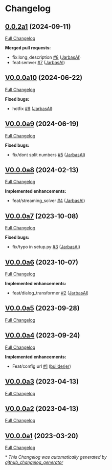 # Changelog

## [0.0.2a1](https://github.com/OpenVoiceOS/ovos-solver-openai-persona-plugin/tree/0.0.2a1) (2024-09-11)

[Full Changelog](https://github.com/OpenVoiceOS/ovos-solver-openai-persona-plugin/compare/V0.0.0a10...0.0.2a1)

**Merged pull requests:**

- fix:long\_description [\#8](https://github.com/OpenVoiceOS/ovos-solver-openai-persona-plugin/pull/8) ([JarbasAl](https://github.com/JarbasAl))
- feat:semver [\#7](https://github.com/OpenVoiceOS/ovos-solver-openai-persona-plugin/pull/7) ([JarbasAl](https://github.com/JarbasAl))

## [V0.0.0a10](https://github.com/OpenVoiceOS/ovos-solver-openai-persona-plugin/tree/V0.0.0a10) (2024-06-22)

[Full Changelog](https://github.com/OpenVoiceOS/ovos-solver-openai-persona-plugin/compare/V0.0.0a9...V0.0.0a10)

**Fixed bugs:**

- hotfix [\#6](https://github.com/OpenVoiceOS/ovos-solver-openai-persona-plugin/pull/6) ([JarbasAl](https://github.com/JarbasAl))

## [V0.0.0a9](https://github.com/OpenVoiceOS/ovos-solver-openai-persona-plugin/tree/V0.0.0a9) (2024-06-19)

[Full Changelog](https://github.com/OpenVoiceOS/ovos-solver-openai-persona-plugin/compare/V0.0.0a8...V0.0.0a9)

**Fixed bugs:**

- fix/dont split numbers [\#5](https://github.com/OpenVoiceOS/ovos-solver-openai-persona-plugin/pull/5) ([JarbasAl](https://github.com/JarbasAl))

## [V0.0.0a8](https://github.com/OpenVoiceOS/ovos-solver-openai-persona-plugin/tree/V0.0.0a8) (2024-02-13)

[Full Changelog](https://github.com/OpenVoiceOS/ovos-solver-openai-persona-plugin/compare/V0.0.0a7...V0.0.0a8)

**Implemented enhancements:**

- feat/streaming\_solver [\#4](https://github.com/OpenVoiceOS/ovos-solver-openai-persona-plugin/pull/4) ([JarbasAl](https://github.com/JarbasAl))

## [V0.0.0a7](https://github.com/OpenVoiceOS/ovos-solver-openai-persona-plugin/tree/V0.0.0a7) (2023-10-08)

[Full Changelog](https://github.com/OpenVoiceOS/ovos-solver-openai-persona-plugin/compare/V0.0.0a6...V0.0.0a7)

**Fixed bugs:**

- fix/typo in setup.py [\#3](https://github.com/OpenVoiceOS/ovos-solver-openai-persona-plugin/pull/3) ([JarbasAl](https://github.com/JarbasAl))

## [V0.0.0a6](https://github.com/OpenVoiceOS/ovos-solver-openai-persona-plugin/tree/V0.0.0a6) (2023-10-07)

[Full Changelog](https://github.com/OpenVoiceOS/ovos-solver-openai-persona-plugin/compare/V0.0.0a5...V0.0.0a6)

**Implemented enhancements:**

- feat/dialog\_transformer [\#2](https://github.com/OpenVoiceOS/ovos-solver-openai-persona-plugin/pull/2) ([JarbasAl](https://github.com/JarbasAl))

## [V0.0.0a5](https://github.com/OpenVoiceOS/ovos-solver-openai-persona-plugin/tree/V0.0.0a5) (2023-09-28)

[Full Changelog](https://github.com/OpenVoiceOS/ovos-solver-openai-persona-plugin/compare/V0.0.0a4...V0.0.0a5)

## [V0.0.0a4](https://github.com/OpenVoiceOS/ovos-solver-openai-persona-plugin/tree/V0.0.0a4) (2023-09-24)

[Full Changelog](https://github.com/OpenVoiceOS/ovos-solver-openai-persona-plugin/compare/V0.0.0a3...V0.0.0a4)

**Implemented enhancements:**

- Feat/config url [\#1](https://github.com/OpenVoiceOS/ovos-solver-openai-persona-plugin/pull/1) ([builderjer](https://github.com/builderjer))

## [V0.0.0a3](https://github.com/OpenVoiceOS/ovos-solver-openai-persona-plugin/tree/V0.0.0a3) (2023-04-13)

[Full Changelog](https://github.com/OpenVoiceOS/ovos-solver-openai-persona-plugin/compare/V0.0.0a2...V0.0.0a3)

## [V0.0.0a2](https://github.com/OpenVoiceOS/ovos-solver-openai-persona-plugin/tree/V0.0.0a2) (2023-04-13)

[Full Changelog](https://github.com/OpenVoiceOS/ovos-solver-openai-persona-plugin/compare/V0.0.0a1...V0.0.0a2)

## [V0.0.0a1](https://github.com/OpenVoiceOS/ovos-solver-openai-persona-plugin/tree/V0.0.0a1) (2023-03-20)

[Full Changelog](https://github.com/OpenVoiceOS/ovos-solver-openai-persona-plugin/compare/8778c7bf0fbe4c52bf5631b5a4f43812f41d3eda...V0.0.0a1)



\* *This Changelog was automatically generated by [github_changelog_generator](https://github.com/github-changelog-generator/github-changelog-generator)*
